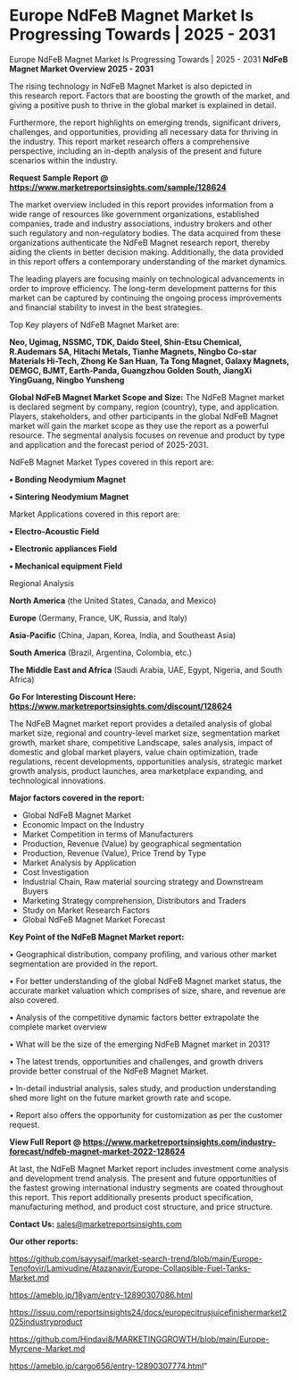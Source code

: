 # Europe NdFeB Magnet Market Is Progressing Towards | 2025 - 2031
 Europe NdFeB Magnet Market Is Progressing Towards | 2025 - 2031
<Strong> NdFeB Magnet Market Overview 2025 - 2031</strong>

The rising technology in NdFeB Magnet Market is also depicted in this research report. Factors that are boosting the growth of the market, and giving a positive push to thrive in the global market is explained in detail.

Furthermore, the report highlights on emerging trends, significant drivers, challenges, and opportunities, providing all necessary data for thriving in the industry. This report market research offers a comprehensive perspective, including an in-depth analysis of the present and future scenarios within the industry.

<strong>Request Sample Report @ <a href=https://www.marketreportsinsights.com/sample/128624>https://www.marketreportsinsights.com/sample/128624</a></strong>

The market overview included in this report provides information from a wide range of resources like government organizations, established companies, trade and industry associations, industry brokers and other such regulatory and non-regulatory bodies. The data acquired from these organizations authenticate the NdFeB Magnet research report, thereby aiding the clients in better decision making. Additionally, the data provided in this report offers a contemporary understanding of the market dynamics.

The leading players are focusing mainly on technological advancements in order to improve efficiency. The long-term development patterns for this market can be captured by continuing the ongoing process improvements and financial stability to invest in the best strategies.

Top Key players of NdFeB Magnet Market are:

<strong>Neo, Ugimag, NSSMC, TDK, Daido Steel, Shin-Etsu Chemical, R.Audemars SA, Hitachi Metals, Tianhe Magnets, Ningbo Co-star Materials Hi-Tech, Zhong Ke San Huan, Ta Tong Magnet, Galaxy Magnets, DEMGC, BJMT, Earth-Panda, Guangzhou Golden South, JiangXi YingGuang, Ningbo Yunsheng</strong>

<strong><b>Global NdFeB Magnet Market Scope and Size:</b></strong>
The NdFeB Magnet market is declared segment by company, region (country), type, and application. Players, stakeholders, and other participants in the global NdFeB Magnet market will gain the market scope as they use the report as a powerful resource. The segmental analysis focuses on revenue and product by type and application and the forecast period of 2025-2031.

NdFeB Magnet Market Types covered in this report are:

<strong>• Bonding Neodymium Magnet

• Sintering Neodymium Magnet</strong>

Market Applications covered in this report are:

<strong>• Electro-Acoustic Field

• Electronic appliances Field

• Mechanical equipment Field</strong> 

Regional Analysis

<strong>North America</strong> (the United States, Canada, and Mexico)

<strong>Europe</strong> (Germany, France, UK, Russia, and Italy)

<strong>Asia-Pacific</strong> (China, Japan, Korea, India, and Southeast Asia)

<strong>South America</strong> (Brazil, Argentina, Colombia, etc.)

<strong>The Middle East and Africa</strong> (Saudi Arabia, UAE, Egypt, Nigeria, and South Africa)

<strong>Go For Interesting Discount Here: <a href=https://www.marketreportsinsights.com/discount/128624>https://www.marketreportsinsights.com/discount/128624</a></strong>

The NdFeB Magnet market report provides a detailed analysis of global market size, regional and country-level market size, segmentation market growth, market share, competitive Landscape, sales analysis, impact of domestic and global market players, value chain optimization, trade regulations, recent developments, opportunities analysis, strategic market growth analysis, product launches, area marketplace expanding, and technological innovations.

<strong><b>Major factors covered in the report:</b></strong>
<ul>
  <li>Global NdFeB Magnet Market </li>
  <li>Economic Impact on the Industry</li>
  <li>Market Competition in terms of Manufacturers</li>
  <li>Production, Revenue (Value) by geographical segmentation</li>
  <li>Production, Revenue (Value), Price Trend by Type</li>
  <li>Market Analysis by Application</li>
  <li>Cost Investigation</li>
  <li>Industrial Chain, Raw material sourcing strategy and Downstream Buyers</li>
  <li>Marketing Strategy comprehension, Distributors and Traders</li>
  <li>Study on Market Research Factors</li>
  <li>Global NdFeB Magnet Market Forecast</li>
</ul>

<strong><b>Key Point of the NdFeB Magnet Market report:</b></strong>

• Geographical distribution, company profiling, and various other market segmentation are provided in the report.

• For better understanding of the global NdFeB Magnet market status, the accurate market valuation which comprises of size, share, and revenue are also covered.

• Analysis of the competitive dynamic factors better extrapolate the complete market overview

• What will be the size of the emerging NdFeB Magnet market in 2031?

• The latest trends, opportunities and challenges, and growth drivers provide better construal of the NdFeB Magnet Market.

• In-detail industrial analysis, sales study, and production understanding shed more light on the future market growth rate and scope.

• Report also offers the opportunity for customization as per the customer request.

<strong><b>View Full Report @ <a href=https://www.marketreportsinsights.com/industry-forecast/ndfeb-magnet-market-2022-128624>https://www.marketreportsinsights.com/industry-forecast/ndfeb-magnet-market-2022-128624</a></b></strong>


At last, the NdFeB Magnet Market report includes investment come analysis and development trend analysis. The present and future opportunities of the fastest growing international industry segments are coated throughout this report. This report additionally presents product specification, manufacturing method, and product cost structure, and price structure.

<strong>Contact Us:</strong>
sales@marketreportsinsights.com

<strong>Our other reports:</strong>

<a href=https://github.com/sayysaif/market-search-trend/blob/main/Europe-Tenofovir/Lamivudine/Atazanavir/Europe-Collapsible-Fuel-Tanks-Market.md>https://github.com/sayysaif/market-search-trend/blob/main/Europe-Tenofovir/Lamivudine/Atazanavir/Europe-Collapsible-Fuel-Tanks-Market.md</a>

<a href=https://ameblo.jp/18yam/entry-12890307086.html>https://ameblo.jp/18yam/entry-12890307086.html</a>

<a href=https://issuu.com/reportsinsights24/docs/europecitrusjuicefinishermarket2025industryproduct>https://issuu.com/reportsinsights24/docs/europecitrusjuicefinishermarket2025industryproduct</a>

<a href=https://github.com/Hindavi8/MARKETINGGROWTH/blob/main/Europe-Myrcene-Market.md>https://github.com/Hindavi8/MARKETINGGROWTH/blob/main/Europe-Myrcene-Market.md</a>

<a href=https://ameblo.jp/cargo656/entry-12890307774.html>https://ameblo.jp/cargo656/entry-12890307774.html</a>"
